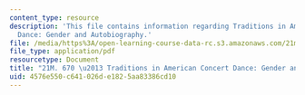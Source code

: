 ```yaml
---
content_type: resource
description: 'This file contains information regarding Traditions in American Concert
  Dance: Gender and Autobiography.'
file: /media/https%3A/open-learning-course-data-rc.s3.amazonaws.com/21m-670-traditions-in-american-concert-dance-gender-and-autobiography-spring-2008/4576e550c641026de1825aa83386cd10_MIT21M_670S08_sinharevel.pdf
file_type: application/pdf
resourcetype: Document
title: "21M. 670 \u2013 Traditions in American Concert Dance: Gender and Autobiography"
uid: 4576e550-c641-026d-e182-5aa83386cd10
---
```

